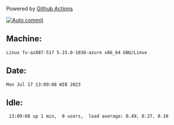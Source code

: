 Powered by [Github Actions](https://github.com/features/actions)

[![Auto commit](https://github.com/hiage/workstation/workflows/Auto%20commit/badge.svg)](https://github.com/hiage/workstation/actions?query=workflow%3A%22Auto+commit%22)

## Machine:
```
Linux fv-az887-517 5.15.0-1038-azure x86_64 GNU/Linux
```
## Date:
```
Mon Jul 17 13:09:08 WIB 2023
```
## Idle:
```
 13:09:08 up 1 min,  0 users,  load average: 0.49, 0.27, 0.10
```
